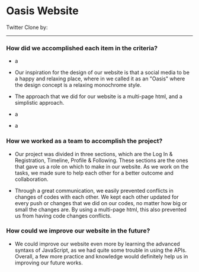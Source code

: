 # Oasis Website
Twitter Clone by: 
___

### How did we accomplished each item in the criteria?
- a
- Our inspiration for the design of our website is that a social media to be a happy and relaxing place, where in we called it as an "Oasis" where the design concept is a relaxing monochrome style.

- The approach that we did for our website is a multi-page html, and a simplistic approach.

- a

- a


### How we worked as a team to accomplish the project?
- Our project was divided in three sections, which are the Log In & Registration, Timeline, Profile & Following. These sections are the ones that gave us a role on which to make in our website. As we work on the tasks, we made sure to help each other for a better outcome and collaboration.

- Through a great communication, we easily prevented conflicts in changes of codes with each other. We kept each other updated for every push or changes that we did on our codes, no matter how big or small the changes are. By using a multi-page html, this also prevented us from having code changes conflicts.


### How could we improve our website in the future?
- We could improve our website even more by learning the advanced syntaxs of JavaScript, as we had quite some trouble in using the APIs. Overall, a few more practice and knowledge would definitely help us in improving our future works.

